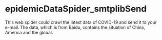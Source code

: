 # epidemicDataSpider_smtplibSend
This web spider could crawl the latest data of COVID-19 and send it to your e-mail.
The data, which is from Baidu, contains the situation of China, America and the global. 
